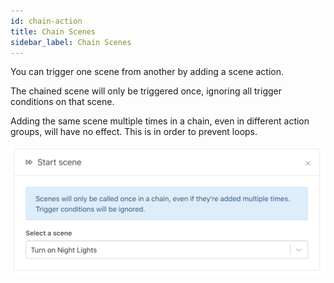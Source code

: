 ```yaml
---
id: chain-action
title: Chain Scenes
sidebar_label: Chain Scenes
---
```


You can trigger one scene from another by adding a scene action.

The chained scene will only be triggered once, ignoring all trigger conditions on that scene.

Adding the same scene multiple times in a chain, even in different action groups, will have no effect. This is in order to prevent loops.

![Get last scene state](../../static/img/docs/en/scenes/chain/chain.png)
